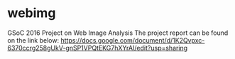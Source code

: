 # webimg
GSoC 2016 Project on Web Image Analysis
The project report can be found on the link below:
https://docs.google.com/document/d/1K2Qvpxc-6370ccrg258gUkV-gnSP1VPQtEKG7hXYrAI/edit?usp=sharing